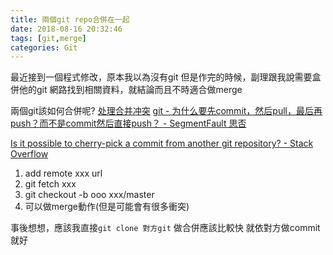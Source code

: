 ```yaml
---
title: 兩個git repo合併在一起
date: 2018-08-16 20:32:46
tags: [git,merge]
categories: Git
---
```


最近接到一個程式修改，原本我以為沒有git
但是作完的時候，副理跟我說需要盒併他的git
網路找到相關資料，就結論而且不時適合做merge


<!--more-->
兩個git該如何合併呢?
[处理合并冲突](https://www.git-tower.com/learn/git/ebook/cn/command-line/advanced-topics/merge-conflicts)
[git - 为什么要先commit，然后pull，最后再push？而不是commit然后直接push？ - SegmentFault 思否](https://segmentfault.com/q/1010000009549291)

[Is it possible to cherry-pick a commit from another git repository? - Stack Overflow](https://stackoverflow.com/questions/5120038/is-it-possible-to-cherry-pick-a-commit-from-another-git-repository)

1. add remote xxx url
2. git fetch xxx
3. git checkout -b ooo xxx/master
4. 可以做merge動作(但是可能會有很多衝突)

事後想想，應該我直接`git clone 對方git`
做合併應該比較快
就依對方做commit就好